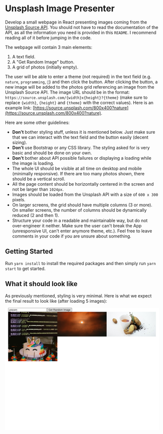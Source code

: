 # Unsplash Image Presenter

Develop a small webpage in React presenting images coming from the [Unsplash Source API](https://source.unsplash.com/). You should not have to read the documentation of the API, as all the information you need is provided in this `README`. I recommend reading all of it before jumping in the code.

The webpage will contain 3 main elements:

1. A text field.
2. A "Get Random Image" button.
3. A grid of photos (initially empty).

The user will be able to enter a theme (not required) in the text field (e.g. `nature`, `programming`, `🦄`) and then click the button. After clicking the button, a new image will be added to the photos grid referencing an image from the Unsplash Source API. The image URL should be in the format: `https://source.unsplash.com/{width}x{height}?{theme}` (make sure to replace `{width}`, `{height}` and `{theme}` with the correct values). Here is an example link: [https://source.unsplash.com/800x400?nature](https://source.unsplash.com/800x400?nature).

Here are some other guidelines:

- **Don't** bother styling stuff, unless it is mentioned below. Just make sure that we can interact with the text field and the button easily (decent sizing).
- **Don't** use Bootstrap or any CSS library. The styling asked for is very basic and should be done on your own.
- **Don't** bother about API possible failures or displaying a loading while the image is loading.
- The whole UI should be visible at all time on desktop and mobile (minimally responsive). If there are too many photos shown, there should be a vertical scroll.
- All the page content should be horizontally centered in the screen and not be larger than `1024px`.
- Images should be loaded from the Unsplash API with a size of `600 x 300` pixels.
- On larger screens, the grid should have multiple columns (3 or more). On smaller screens, the number of columns should be dynamically reduced (2 and then 1).
- Structure your code in a readable and maintainable way, but do not over-engineer it neither. Make sure the user can't break the App (unresponsive UI, can't enter anymore theme, etc.). Feel free to leave comments in your code if you are unsure about something.

## Getting Started

Run `yarn install` to install the required packages and then simply run `yarn start` to get started.

## What it should look like

As previously mentioned, styling is very minimal. Here is what we expect the final result to look like (after loading 5 images):

![Example Image](./example.png)

